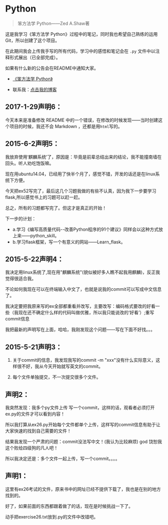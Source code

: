 # Python
> 笨方法学 Python——Zed A.Shaw著


这是我学习《笨方法学 Python》过程中的笔记，同时我也希望自己熟练的运用Git，所以创建了这个项目。

在此期间我会上传我手写的所有代码，学习中的感悟和笔记会在 `.py` 文件中以注释形式展出（已全部完成）。

如果有什么新的公告会在README中通知大家。

- [《笨方法学 Python》](https://www.gitbook.com/download/pdf/book/flyouting/learn-python-the-hard-way-cn)

- 联系我：[点击我的博客](http://www.cnblogs.com/xueweihan/)

## 2017-1-29声明6：
今天本来是准备修改 README 中的一个错误，在修改的时候发现——当时创建这个项目的时候，我还不会 Markdown ，还都是用`html`写的。

## 2015-6-2声明5：
我放弃使用‘麒麟系统’了，原因是：毕竟是前辈总结出来的结论，我不能撞南墙在回头。听人劝吃饱饭嘛。

现在用ubuntu14.04，已经用了快半个月了，感觉不错，开发的话还是在linux系统下方便。

今天把ex52写完了，最后这几个习题我做的有些不认真，因为我下一步要学习flask,所以感觉书上的习题可以赶一赶。

总之，所有的习题都写完了。但这才是真正的开始！

下一步的计划：
- a.学习《编写高质量代码--改善Python程序的91个建议》同样会以这种方式放上来——python_skill。
- b.学习flask框架，写一个有意义的网站——Learn_flask。


## 2015-5-22声明4：
我决定用linux系统了,现在用"麒麟系统"(貌似被好多人瞧不起我用麒麟)，反正我觉得很适合我。

不论如何我现在可以在终端输入中文了，也就是说我的commit可以写成中文信息了。


我决定要把我原来写的ex全部都重看并改写，主要改写：编码格式要改的好看一些（我现在还不确定什么样的代码叫做优雅，所以我只能说改的‘好看’）;重写commit信息

我把最新的声明写在上面，哈哈，我刚发现这个问题——写在下面不好找。。。

## 2015-5-21声明3：
1. 关于commit的信息，我发现我写的commit -m "xxx"没有什么实际意义，这样很不好，我从今天开始就写英文的commit。

2. 每个文件单独提交，不一次提交很多个文件。<br>

## 声明2：
我突然发现：我多个py文件上传 写一个commit，这样的话，观看者必须打开ex.py的文件才可以看到内容！

所以我打算从ex26.py开始每个文件都单个上传，这样写的commit信息有助于让大家快速的找到自己需要的文件！

结果我发现一个严肃的问题：commit没法写中文！(我认为比较麻烦) god 饶恕我这个败给四级狗的凡人吧！

所以我决定还是：多个文件一起上传，写一个commit。。。。

## 声明1：
这里有ex26考试的文件，原来书中的网址已经不提供下载了，我也是在别的地方找到的。

好了，如果前面的东西都跟着做了的话，现在是时候挑战一下了。

动手把exercise26.txt放到.py的文件中改错吧。
